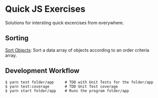 # Quick JS Exercises

Solutions for intersting quick excercises from everywhere.

## Sorting

[Sort Objects](./sortObjects/README.md): Sort a data array of objects according to an order criteria array.

## Development Workflow

```
$ yarn test folder/app     # TDD with Unit Tests for the folder/app
$ yarn test:coverage       # TDD Unit Test coverage
$ yarn start folder/app    # Runs the program folder/app
```
